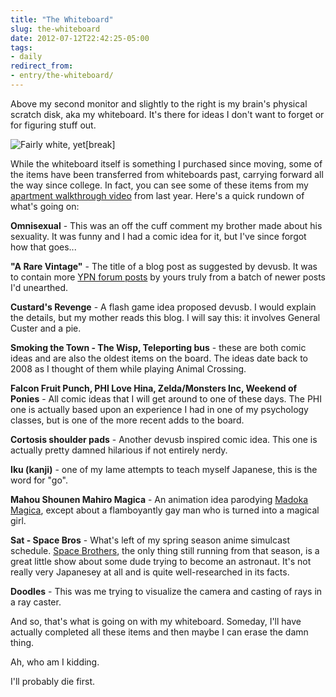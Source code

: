 ```yaml
---
title: "The Whiteboard"
slug: the-whiteboard
date: 2012-07-12T22:42:25-05:00
tags:
- daily
redirect_from:
- entry/the-whiteboard/
---
```

Above my second monitor and slightly to the right is my brain's physical scratch disk, aka my whiteboard. It's there for ideas I don't want to forget or for figuring stuff out.

![](http://images.dxprog.com/blog/whiteboard.jpg "Fairly white, yet")[break]

While the whiteboard itself is something I purchased since moving, some of the items have been transferred from whiteboards past, carrying forward all the way since college. In fact, you can see some of these items from my [apartment walkthrough video](http://dxprog.com/entry/alright-here-you-go) from last year. Here's a quick rundown of what's going on:

**Omnisexual** - This was an off the cuff comment my brother made about his sexuality. It was funny and I had a comic idea for it, but I've since forgot how that goes...

**"A Rare Vintage"** - The title of a blog post as suggested by devusb. It was to contain more [YPN forum posts](http://dxprog.com/entry/have-you-ever-hated-yourself/) by yours truly from a batch of newer posts I'd unearthed.

**Custard's Revenge** - A flash game idea proposed devusb. I would explain the details, but my mother reads this blog. I will say this: it involves General Custer and a pie.

**Smoking the Town - The Wisp, Teleporting bus** - these are both comic ideas and are also the oldest items on the board. The ideas date back to 2008 as I thought of them while playing Animal Crossing.

**Falcon Fruit Punch, PHI Love Hina, Zelda/Monsters Inc, Weekend of Ponies** - All comic ideas that I will get around to one of these days. The PHI one is actually based upon an experience I had in one of my psychology classes, but is one of the more recent adds to the board.

**Cortosis shoulder pads** - Another devusb inspired comic idea. This one is actually pretty damned hilarious if not entirely nerdy.

**Iku (kanji)** - one of my lame attempts to teach myself Japanese, this is the word for "go".

**Mahou Shounen Mahiro Magica** - An animation idea parodying [Madoka Magica](http://en.wikipedia.org/wiki/Madoka_Magica), except about a flamboyantly gay man who is turned into a magical girl.

**Sat - Space Bros** - What's left of my spring season anime simulcast schedule. [Space Brothers](http://www.crunchyroll.com/space-brothers), the only thing still running from that season, is a great little show about some dude trying to become an astronaut. It's not really very Japanesey at all and is quite well-researched in its facts.

**Doodles** - This was me trying to visualize the camera and casting of rays in a ray caster.

And so, that's what is going on with my whiteboard. Someday, I'll have actually completed all these items and then maybe I can erase the damn thing.

Ah, who am I kidding.

I'll probably die first.
